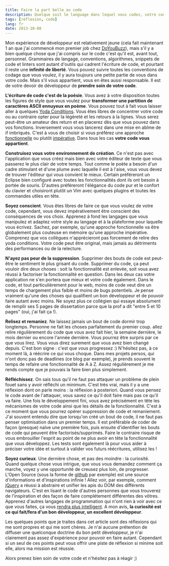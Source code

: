 ```yaml
---
title: Faire la part belle au code
description: Quelque soit le language dans lequel vous codez, votre code est une part de vous ... faites lui donc la part belle.
tags: [réflexion, code]
lang: fr
date: 2013-10-08
---
```

Mon expérience de développeur est relativement jeune (cela fait maintenant 1 an que j'ai commencé mon premier job chez [DoYouBuzz](http://doyoubuzz.com)), mais s'il y a bien quelque chose que j'ai compris sur le code c'est qu'il est, avant tout, personnel.
Grammaires de langage, conventions, algorithmes, snippets de code et linters sont autant d'outils qui cadrent l'écriture de code, et pourtant il reste une **infinité de liberté**.
Vous pouvez suivre toutes les conventions de codage que vous voulez, il y aura toujours une petite partie de vous dans votre code.
Mais s'il vous appartient, vous en êtes aussi responsable. Il est de votre devoir de développeur de **prendre soin de votre code**.

**L'écriture de code c'est de la poésie**. Vous avez à votre disposition toutes les figures de style que vous voulez pour **transformer une partition de caractères ASCII ennuyeux en poème**. Vous pouvez tout à fait vous laisser aller à quelques [Yoda Conditions](http://blog.marcomonteiro.net/post/35697947390/yoda-conditions). Vous êtes libres de concentrer votre code ou au contraire opter pour la légèreté et les retours à la lignes. Vous serez peut-être un amateur des return et en placerez dès que vous pouvez dans vos fonctions. Inversement vous vous lancerez dans une mise en abîme de if imbriqués. C'est à vous de choisir si vous préférez une approche [fonctionnelle](http://fr.wikipedia.org/wiki/Programmation_fonctionnelle) ou plutôt [impérative](http://fr.wikipedia.org/wiki/Programmation_imperative). Dans tous les cas **votre code vous appartient**.

**Construisez vous votre environnement de création**. Ce n'est pas avec l'application que vous créez mais bien avec votre éditeur de texte que vous passerez le plus clair de votre temps. Tout comme le poète a besoin d'un cadre stimulant et d'une plume avec laquelle il est à l'aise, vous vous devez de trouver l'éditeur qui vous convient le mieux. Certain préféreront un Eclipse bien configuré avec toutes les fonctionnalités dont ils ont besoin à portée de souris. D'autres préféreront l'élégance du code pur et le confort du clavier et choisiront plutôt un Vim avec quelques plugins et toutes les commandes utiles en tête.

**Soyez conscient**. Vous êtes libres de faire ce que vous voulez de votre code, cependant, vous devez impérativement être conscient des conséquences de vos choix. Apprenez à fond les langages que vous manipulez et adaptez votre style au langage et à la plateforme pour laquelle vous écrivez. Sachez, par exemple, qu'une approche fonctionnelle va être globalement plus couteuse en mémoire qu'une approche impérative. Comprenez que vos collègues n'apprécieront pas forcement de relire des yoda conditions. Votre code peut être original, mais jamais au détriments des performances ou de la relecture.

**N'ayez pas peur de la suppression**. Supprimer des bouts de code est peut-être le sentiment le plus grisant du code. Supprimer du code, ça peut vouloir dire deux choses : soit la fonctionnalité est enlevée, soit vous avez réussi à factoriser la fonctionnalité en question. Dans les deux cas votre application ne s'en portera que mieux et votre code également. Dans le code, et tout particulièrement pour le web, moins de code veut dire un temps de chargement plus faible et moins de bugs potentiels.
Je pense vraiment qu'une des choses qui qualifient un bon développeur et de pouvoir faire autant avec moins. Ne soyez plus ce collégien qui essaye absolument de remplir ses 5 pages de dissertation parce que la prof a dit "entre 5 et 10 pages" (oui, j'ai fait ça !).

**Relisez et remaniez**. Ne laissez jamais un bout de code dormir trop longtemps. Personne ne fait les choses parfaitement du premier coup. allez relire régulièrement du code que vous avez fait hier, la semaine dernière, le mois dernier ou encore l'année dernière. Vous pourrez être surpris par ce que vous lirez. Vous vous direz surement que vous avez bien changé depuis. C'est bon signe : c'est que vous progressez :)
N'hésitez pas, à ce moment là, à réécrire ce qui vous choque.
Dans mes projets persos, qui n'ont donc pas de deadlines (ce blog par exemple), je prends souvent le temps de refaire une fonctionnalité de A à Z. Assez régulièrement je me rends compte que je pouvais la faire bien plus simplement.

**Réfléchissez**. On sais tous qu'il ne faut pas attaquer un problème de plein fouet sans y avoir réfléchi un minimum. C'est très vrai, mais il y a une réflexion dont on parle moins : la réflexion à posteriori. Quand vous pensez le code avant de l'attaquer, vous savez ce qu'il doit faire mais pas ce qu'il va faire. Une fois le développement fini, vous avez précisément en tête les mécanismes de votre code ainsi que les détails de la fonctionnalité. C'est à ce moment que vous pourrez opérer suppression de code et remaniement.
J'ai souvent entendu dire que lorsqu'on créé un bout de code, il ne faut pas penser optimisation dans un premier temps. Il est préférable de coder de façon (presque) naïve une première fois, puis ensuite d'identifier les bouts de code qui peuvent être factorisés/supprimés. Faire le contraire risque de vous embrouiller l'esprit au point de ne plus avoir en tête la fonctionnalité que vous développez. Les tests sont également là pour vous aider à préciser votre idée et surtout à valider vos futurs réécritures, utilisez les !

**Soyez curieux**. Une dernière chose, et pas des moindre : la curiosité. Quand quelque chose vous intrigue, que vous vous demandez comment ça marche, voyez y une opportunité de creusez plus loin, de progresser. L'Open Source (sous la forme de [github](http://github.com/) par exemple) est une source d'informations et d'inspirations infinie ! Allez voir, par exemple, comment [jQuery](http://github.com/jquery/jquery) a réussi à abstraire et unifier les apis du DOM des différents navigateurs. C'est en lisant le code d'autres personnes que vous trouverez de l'inspiration et des façon de faire complétement différentes des vôtres. Apprenez d'autres langages de programmation qui n'ont rien à voir avec ce que vous faites, ça vous [rendra plus intelligent](http://wekeroad.com/2013/05/13/knowing-more-programming-languages-will-make-you-smarter). A mon avis, **la curiosité est ce qui fait/fera d'un bon développeur, un excellent développeur**.

Les quelques points que je traites dans cet article sont des réflexions qui me sont propres et qui me sont chères. Je n'ai aucune prétention de diffuser une quelconque doctrine du bon petit développeur, je n'ai clairement pas assez d'expérience pour pouvoir en faire autant. Cependant si un seul de ces points peut vous offrir une piste de réflexion si minime soit elle, alors ma mission est réussie.

Alors prenez bien soin de votre code et n'hésitez pas à réagir ;)
